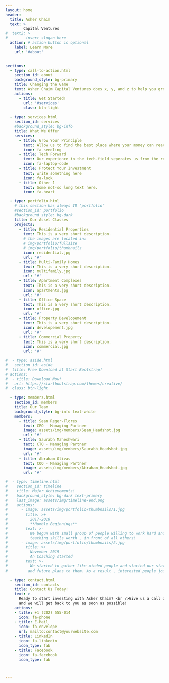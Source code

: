 ```yaml
---
layout: home
header:
  title: Asher Chaim 
  text: >
        Capital Ventures
#  text2: >
#        insert slogan here
  action: # action button is optional
    label: Learn More 
    url: '#about'


sections:
  - type: call-to-action.html
    section_id: about
    background_style: bg-primary
    title: Changing the Game
    text: Asher Chaim Capital Ventures does x, y, and z to help you grow and protect your investment.  
    actions:
      - title: Get Started!
        url: '#services'
        class: btn-light

  - type: services.html
    section_id: services
    #background_style: bg-info
    title: What We Offer
    services:
      - title: Grow Your Principle 
        text: Allow us to find the best place where your money can reach its potential
        icon: fa-seedling
      - title: Tech Forward
        text: Our experience in the tech-field seperates us from the rest, and helps us find you the best possible investments. 
        icon: fa-laptop-code
      - title: Protect Your Investment
        text: write something here
        icon: fa-lock
      - title: Other 1
        text: Some not-so long text here.
        icon: fa-heart

  - type: portfolio.html
    # this section has always ID 'portfolio'
    #section_id: portfolio
    #background_style: bg-dark
    title: Our Asset Classes
    projects:
      - title: Residential Properties
        text: This is a very short description.
        # the images are located in:
        # img/portfolio/fullsize
        # img/portfolio/thumbnails
        icon: residential.jpg
        url: '#'
      - title: Multi-Family Homes
        text: This is a very short description.
        icon: multifamily.jpg
        url: '#'
      - title: Apartment Complexes
        text: This is a very short description.
        icon: apartments.jpg
        url: '#'
      - title: Office Space
        text: This is a very short description.
        icon: office.jpg
        url: '#'
      - title: Property Developement
        text: This is a very short description.
        icon: developement.jpg
        url: '#'
      - title: Commercial Property
        text: This is a very short description.
        icon: commercial.jpg
        url: '#'

#  - type: aside.html
#   section_id: aside
#  title: Free Download at Start Bootstrap!
# actions:
#  - title: Download Now!
#   url: https://startbootstrap.com/themes/creative/
#  class: btn-light

  - type: members.html
    section_id: members
    title: Our Team
    background_style: bg-info text-white
    members:
      - title: Sean Reger-Flores
        text: CEO - Managing Partner
        image: assets/img/members/Sean_Headshot.jpg
        url: '#'
      - title: Saurabh Maheshwari
        text: CTO - Managing Partner
        image: assets/img/members/Saurabh_Headshot.jpg
        url: '#'
      - title: Abraham Olivas
        text: COO - Managing Partner
        image: assets/img/members/Abraham_Headshot.jpg
        url: '#'

#  - type: timeline.html
#    section_id: timeline
#    title: Major Achievements!
#    background_style: bg-dark text-primary
#    last_image: assets/img/timeline-end.png
#    actions:
#      - image: assets/img/portfolio/thumbnails/1.jpg
#        title: >+
#          2017-2018
#          **Humble Beginnings**
#        text: >-
#          We begun with small group of people willing to work hard and make our
#          teaching skills worth , in front of all others!
#      - image: assets/img/portfolio/thumbnails/2.jpg
#        title: >+
#          November 2019
#          An Coaching started
#        text: >-
#          We started to gather like minded people and started our stategies
#         and future plans to them. As a result , interested people joined us!

  - type: contact.html
    section_id: contacts
    title: Contact Us Today!
    text: >-
      Ready to start investing with Asher Chaim? <br />Give us a call or send us an email
      and we will get back to you as soon as possible!
    actions:
    - title: +1 (202) 555-014
      icon: fa-phone
    - title: E-Mail
      icon: fa-envelope
      url: mailto:contact@yourwebsite.com
    - title: LinkedIn
      icon: fa-linkedin
      icon_type: fab
    - title: Facebook
      icon: fa-facebook
      icon_type: fab



---
```


